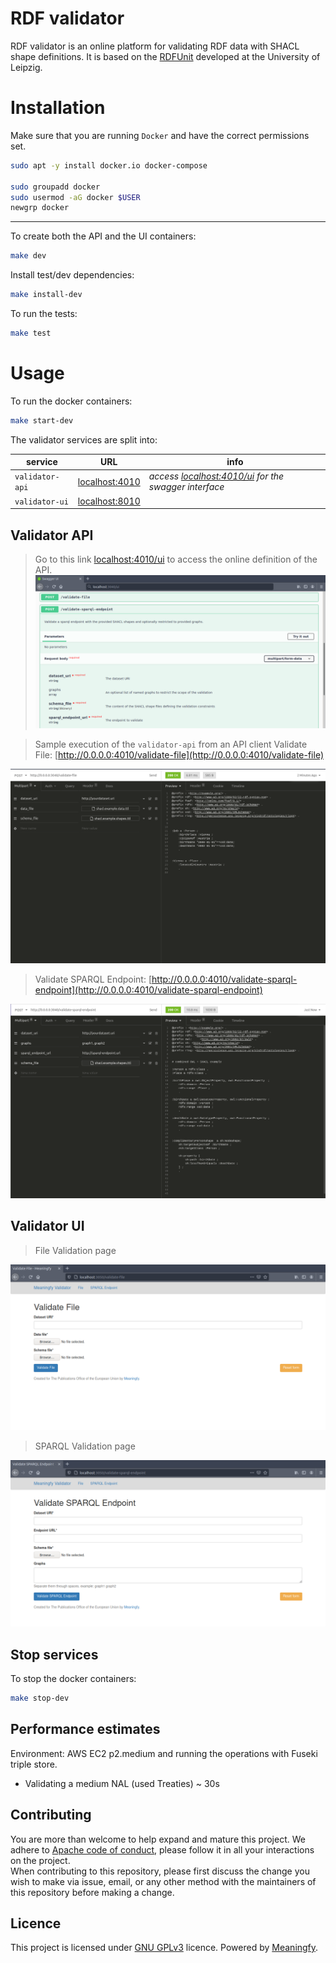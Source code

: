 #  RDF validator

RDF validator is an online platform for validating RDF data with SHACL shape definitions. It is based on the [RDFUnit](https://github.com/AKSW/RDFUnit) developed at the University of Leipzig. 



# Installation
Make sure that you are running `Docker` and have the correct permissions set.

```bash
sudo apt -y install docker.io docker-compose

sudo groupadd docker
sudo usermod -aG docker $USER
newgrp docker
```
---

To create both the API and the UI containers:
```bash
make dev
```

Install test/dev dependencies:
```bash
make install-dev
```
To run the tests:
```bash
make test
```

# Usage

To run the docker containers:
```bash
make start-dev
```

The validator services are split into:

service | URL | info
------- | ------- | ----
`validator-api` | [localhost:4010](http://localhost:4010) | _access [localhost:4010/ui](http://localhost:4010/ui) for the swagger interface_ 
`validator-ui` | [localhost:8010](http://localhost:8010)

## Validator API
>Go to this link [localhost:4010/ui](http://localhost:4010/ui) to access the online definition of the API.
![swagger page](docs/images/swagger.png)

> Sample execution of the `validator-api` from an API client 
> Validate File: [http://0.0.0.0:4010/validate-file](http://0.0.0.0:4010/validate-file)

![validate file api example](docs/images/examples/validate-file.png)

> Validate SPARQL Endpoint: [http://0.0.0.0:4010/validate-sparql-endpoint](http://0.0.0.0:4010/validate-sparql-endpoint)

![validate sparql endpoint api example](docs/images/examples/validate-sparql-endpoint.png)


## Validator UI
> File Validation page
>
![validate file page](docs/images/validate-file-page.png)

> SPARQL Validation page

![validate sparql page](docs/images/validate-sparql-endpoint.png)


## Stop services

To stop the docker containers:
```bash
make stop-dev
```

## Performance estimates

Environment: AWS EC2 p2.medium and running the operations with Fuseki triple store.

* Validating a medium NAL (used Treaties) ~ 30s

## Contributing
You are more than welcome to help expand and mature this project. We adhere to [Apache code of conduct](https://www.apache.org/foundation/policies/conduct), please follow it in all your interactions on the project.   
When contributing to this repository, please first discuss the change you wish to make via issue, email, or any other method with the maintainers of this repository before making a change.

## Licence 
This project is licensed under [GNU GPLv3](https://www.gnu.org/licenses/gpl-3.0.en.html) licence. 
Powered by [Meaningfy](https://github.com/meaningfy-ws).